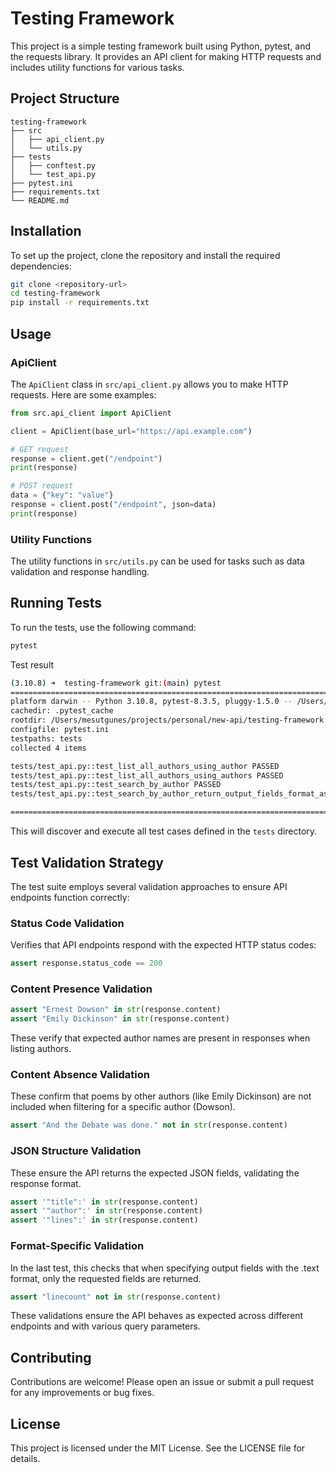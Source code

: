 # Testing Framework

This project is a simple testing framework built using Python, pytest, and the requests library. It provides an API client for making HTTP requests and includes utility functions for various tasks.

## Project Structure

```
testing-framework
├── src
│   ├── api_client.py
│   └── utils.py
├── tests
│   ├── conftest.py
│   └── test_api.py
├── pytest.ini
├── requirements.txt
└── README.md
```

## Installation

To set up the project, clone the repository and install the required dependencies:

```bash
git clone <repository-url>
cd testing-framework
pip install -r requirements.txt
```

## Usage

### ApiClient

The `ApiClient` class in `src/api_client.py` allows you to make HTTP requests. Here are some examples:

```python
from src.api_client import ApiClient

client = ApiClient(base_url="https://api.example.com")

# GET request
response = client.get("/endpoint")
print(response)

# POST request
data = {"key": "value"}
response = client.post("/endpoint", json=data)
print(response)
```

### Utility Functions

The utility functions in `src/utils.py` can be used for tasks such as data validation and response handling.

## Running Tests

To run the tests, use the following command:

```bash
pytest
```

Test result
```bash
(3.10.8) ➜  testing-framework git:(main) pytest
====================================================================================== test session starts ======================================================================================
platform darwin -- Python 3.10.8, pytest-8.3.5, pluggy-1.5.0 -- /Users/mesutgunes/.pyenv/versions/3.10.8/bin/python
cachedir: .pytest_cache
rootdir: /Users/mesutgunes/projects/personal/new-api/testing-framework
configfile: pytest.ini
testpaths: tests
collected 4 items                                                                                                                                                                               

tests/test_api.py::test_list_all_authors_using_author PASSED                                                                                                                              [ 25%]
tests/test_api.py::test_list_all_authors_using_authors PASSED                                                                                                                             [ 50%]
tests/test_api.py::test_search_by_author PASSED                                                                                                                                           [ 75%]
tests/test_api.py::test_search_by_author_return_output_fields_format_as_text PASSED                                                                                                       [100%]

======================================================================================= 4 passed in 3.84s =======================================================================================
```

This will discover and execute all test cases defined in the `tests` directory.

## Test Validation Strategy

The test suite employs several validation approaches to ensure API endpoints function correctly:

### Status Code Validation
Verifies that API endpoints respond with the expected HTTP status codes:
```python
assert response.status_code == 200
```

### Content Presence Validation
```python
assert "Ernest Dowson" in str(response.content)
assert "Emily Dickinson" in str(response.content)
```
These verify that expected author names are present in responses when listing authors.

### Content Absence Validation
These confirm that poems by other authors (like Emily Dickinson) are not included when filtering for a specific author (Dowson).
```python
assert "And the Debate was done." not in str(response.content)
```

### JSON Structure Validation
These ensure the API returns the expected JSON fields, validating the response format.
```python
assert '"title":' in str(response.content)
assert '"author":' in str(response.content)
assert '"lines":' in str(response.content)
```

### Format-Specific Validation
In the last test, this checks that when specifying output fields with the .text format, only the requested fields are returned.
```python
assert "linecount" not in str(response.content)
```

These validations ensure the API behaves as expected across different endpoints and with various query parameters.


## Contributing

Contributions are welcome! Please open an issue or submit a pull request for any improvements or bug fixes.

## License

This project is licensed under the MIT License. See the LICENSE file for details.